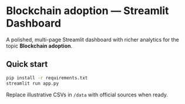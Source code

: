 # Blockchain adoption — Streamlit Dashboard

A polished, multi-page Streamlit dashboard with richer analytics for the topic **Blockchain adoption**.

## Quick start
```bash
pip install -r requirements.txt
streamlit run app.py
```

Replace illustrative CSVs in `/data` with official sources when ready.
